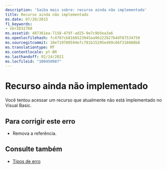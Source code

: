 ```yaml
---
description: 'Saiba mais sobre: recurso ainda não implementado'
title: Recurso ainda não implementado
ms.date: 07/20/2015
f1_keywords:
- vbrID32768
ms.assetid: 487361ea-7158-479f-ad25-9e7c9b5ea3a6
ms.openlocfilehash: fc4707cb8166523945aa96222827b4df87534750
ms.sourcegitcommit: 10e719780594efc781b15295e499c66f316068b8
ms.translationtype: MT
ms.contentlocale: pt-BR
ms.lasthandoff: 02/14/2021
ms.locfileid: "100458987"
---
```

# <a name="feature-not-yet-implemented"></a>Recurso ainda não implementado

Você tentou acessar um recurso que atualmente não está implementado no Visual Basic.  
  
## <a name="to-correct-this-error"></a>Para corrigir este erro  
  
- Remova a referência.  
  
## <a name="see-also"></a>Consulte também

- [Tipos de erro](../programming-guide/language-features/error-types.md)

